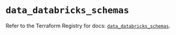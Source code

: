 # `data_databricks_schemas`

Refer to the Terraform Registry for docs: [`data_databricks_schemas`](https://registry.terraform.io/providers/databricks/databricks/1.65.1/docs/data-sources/schemas).
